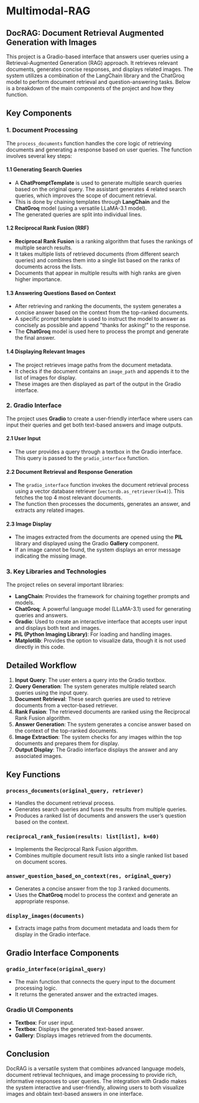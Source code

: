 # Multimodal-RAG

## DocRAG: Document Retrieval Augmented Generation with Images

This project is a Gradio-based interface that answers user queries using a Retrieval-Augmented Generation (RAG) approach. It retrieves relevant documents, generates concise responses, and displays related images. The system utilizes a combination of the LangChain library and the ChatGroq model to perform document retrieval and question-answering tasks. Below is a breakdown of the main components of the project and how they function.

## Key Components

### 1. **Document Processing**
The `process_documents` function handles the core logic of retrieving documents and generating a response based on user queries. The function involves several key steps:

#### 1.1 **Generating Search Queries**
- A **ChatPromptTemplate** is used to generate multiple search queries based on the original query. The assistant generates 4 related search queries, which improves the scope of document retrieval.
- This is done by chaining templates through **LangChain** and the **ChatGroq** model (using a versatile LLaMA-3.1 model).
- The generated queries are split into individual lines.

#### 1.2 **Reciprocal Rank Fusion (RRF)**
- **Reciprocal Rank Fusion** is a ranking algorithm that fuses the rankings of multiple search results.
- It takes multiple lists of retrieved documents (from different search queries) and combines them into a single list based on the ranks of documents across the lists.
- Documents that appear in multiple results with high ranks are given higher importance.
  
#### 1.3 **Answering Questions Based on Context**
- After retrieving and ranking the documents, the system generates a concise answer based on the context from the top-ranked documents.
- A specific prompt template is used to instruct the model to answer as concisely as possible and append "thanks for asking!" to the response.
- The **ChatGroq** model is used here to process the prompt and generate the final answer.

#### 1.4 **Displaying Relevant Images**
- The project retrieves image paths from the document metadata. 
- It checks if the document contains an `image_path` and appends it to the list of images for display.
- These images are then displayed as part of the output in the Gradio interface.

### 2. **Gradio Interface**
The project uses **Gradio** to create a user-friendly interface where users can input their queries and get both text-based answers and image outputs.

#### 2.1 **User Input**
- The user provides a query through a textbox in the Gradio interface. This query is passed to the `gradio_interface` function.

#### 2.2 **Document Retrieval and Response Generation**
- The `gradio_interface` function invokes the document retrieval process using a vector database retriever (`vectordb.as_retriever(k=4)`). This fetches the top 4 most relevant documents.
- The function then processes the documents, generates an answer, and extracts any related images.

#### 2.3 **Image Display**
- The images extracted from the documents are opened using the **PIL** library and displayed using the Gradio **Gallery** component.
- If an image cannot be found, the system displays an error message indicating the missing image.

### 3. **Key Libraries and Technologies**
The project relies on several important libraries:
- **LangChain**: Provides the framework for chaining together prompts and models.
- **ChatGroq**: A powerful language model (LLaMA-3.1) used for generating queries and answers.
- **Gradio**: Used to create an interactive interface that accepts user input and displays both text and images.
- **PIL (Python Imaging Library)**: For loading and handling images.
- **Matplotlib**: Provides the option to visualize data, though it is not used directly in this code.

## Detailed Workflow
1. **Input Query**: The user enters a query into the Gradio textbox.
2. **Query Generation**: The system generates multiple related search queries using the input query.
3. **Document Retrieval**: These search queries are used to retrieve documents from a vector-based retriever.
4. **Rank Fusion**: The retrieved documents are ranked using the Reciprocal Rank Fusion algorithm.
5. **Answer Generation**: The system generates a concise answer based on the context of the top-ranked documents.
6. **Image Extraction**: The system checks for any images within the top documents and prepares them for display.
7. **Output Display**: The Gradio interface displays the answer and any associated images.

## Key Functions

### `process_documents(original_query, retriever)`
- Handles the document retrieval process.
- Generates search queries and fuses the results from multiple queries.
- Produces a ranked list of documents and answers the user’s question based on the context.

### `reciprocal_rank_fusion(results: list[list], k=60)`
- Implements the Reciprocal Rank Fusion algorithm.
- Combines multiple document result lists into a single ranked list based on document scores.

### `answer_question_based_on_context(res, original_query)`
- Generates a concise answer from the top 3 ranked documents.
- Uses the **ChatGroq** model to process the context and generate an appropriate response.

### `display_images(documents)`
- Extracts image paths from document metadata and loads them for display in the Gradio interface.

## Gradio Interface Components

### `gradio_interface(original_query)`
- The main function that connects the query input to the document processing logic.
- It returns the generated answer and the extracted images.

### Gradio UI Components
- **Textbox**: For user input.
- **Textbox**: Displays the generated text-based answer.
- **Gallery**: Displays images retrieved from the documents.

## Conclusion
DocRAG is a versatile system that combines advanced language models, document retrieval techniques, and image processing to provide rich, informative responses to user queries. The integration with Gradio makes the system interactive and user-friendly, allowing users to both visualize images and obtain text-based answers in one interface.

